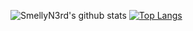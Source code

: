 ![SmellyN3rd's github stats](https://github-readme-stats.vercel.app/api?username=SmellyN3rd)
[![Top Langs](https://github-readme-stats.vercel.app/api/top-langs/?username=anuraghazra)](https://github.com/SmellyN3rd/github-readme-stats)
